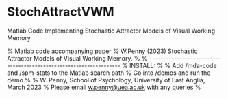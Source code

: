 # StochAttractVWM
Matlab Code Implementing Stochastic Attractor Models of Visual Working Memory

% Matlab code accompanying paper 
% W.Penny (2023) Stochastic Attractor Models of Visual Working Memory.
%
% -------------------------------------------------------------------
% INSTALL:
%
% Add /mda-code and /spm-stats to the Matlab search path
% Go into /demos and run the demo
%
% W. Penny, School of Psychology, University of East Anglia, March 2023
% Please email w.penny@uea.ac.uk with any queries
%
